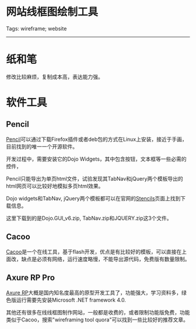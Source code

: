 # 网站线框图绘制工具
Tags: wireframe; website

------

# 纸和笔

修改比较麻烦，复制成本高，表达能力强。

# 软件工具

## Pencil

[Pencil](http://pencil.evolus.vn/)可以通过下载Firefox插件或者deb包的方式在Linux上安装，接近于手画，目前找到的唯一一个开源软件。

开发过程中，需要安装它的Dojo Widgets，其中包含按钮，文本框等一些必需的控件，

Pencil只能导出为单页html文件，试验发现其TabNav和jQuery两个模板导出的html网页可以比较好地模拟多页html效果。

Dojo widgets和TabNav, jQuery两个模板都可以在官网的[Stencils](http://pencil.evolus.vn/Stencils-Templates.html)页面上找到下载信息。

这里下载到的是Dojo.GUI_v6.zip, TabNav.zip和JQUERY.zip这3个文件。

## Cacoo

[Cacoo](https://cacoo.com/)是一个在线工具，基于flash开发，优点是有比较好的模板，可以直接在上面改，缺点是必须有网络，运行速度略慢，不能导出源代码，免费版有数量限制。

## Axure RP Pro

[Axure RP](http://www.axure.com/)大概是国内知名度最高的原型开发工具了，功能强大，学习资料多，绿色版运行需要先安装Microsoft .NET framework 4.0.

其他还有很多在线线框图制作网站，一般都是收费的，或者限制功能版免费，功能类似于Cacoo，搜索"wireframing tool quora"可以找到一些比较好的推荐文章。
